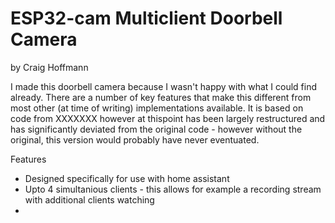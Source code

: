 # ESP32-cam Multiclient Doorbell Camera
by Craig Hoffmann

I made this doorbell camera because I wasn't happy with what I could find already.  There are a number of key features that make this different from most other (at time of writing) implementations available.  It is based on code from XXXXXXX however at thispoint has been largely restructured and has significantly deviated from the original code - however without the original, this version would probably have never eventuated.  

Features
* Designed specifically for use with home assistant
* Upto 4 simultanious clients - this allows for example a recording stream with additional clients watching
* 
